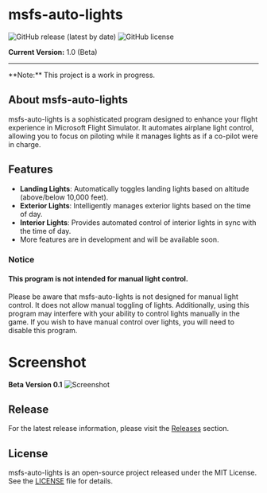 # msfs-auto-lights

![GitHub release (latest by date)](https://img.shields.io/github/v/release/jeremystevens/msfs-auto-lights)
![GitHub license](https://img.shields.io/github/license/jeremystevens/msfs-auto-lights)

**Current Version:** 1.0 (Beta)
<hr>
**Note:** This project is a work in progress.

## About msfs-auto-lights

msfs-auto-lights is a sophisticated program designed to enhance your flight experience in Microsoft Flight Simulator. It automates airplane light control, allowing you to focus on piloting while it manages lights as if a co-pilot were in charge.

## Features

- **Landing Lights**: Automatically toggles landing lights based on altitude (above/below 10,000 feet).
- **Exterior Lights**: Intelligently manages exterior lights based on the time of day.
- **Interior Lights**: Provides automated control of interior lights in sync with the time of day.
- More features are in development and will be available soon.

### **Notice**
#### This program is not intended for manual light control.

Please be aware that msfs-auto-lights is not designed for manual light control. It does not allow manual toggling of lights. Additionally, using this program may interfere with your ability to control lights manually in the game. If you wish to have manual control over lights, you will need to disable this program.

# Screenshot
**Beta Version 0.1**
![Screenshot](https://i.ibb.co/5RW3VWD/sim-screenshot.png)

## Release

For the latest release information, please visit the [Releases](https://github.com/jeremystevens/msfs-auto-lights/releases) section.

## License

msfs-auto-lights is an open-source project released under the MIT License. See the [LICENSE](LICENSE) file for details.
